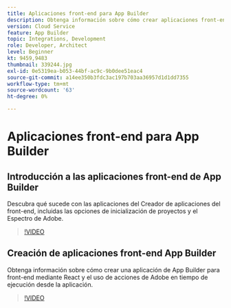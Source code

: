```yaml
---
title: Aplicaciones front-end para App Builder
description: Obtenga información sobre cómo crear aplicaciones front-end de App Builder.
version: Cloud Service
feature: App Builder
topic: Integrations, Development
role: Developer, Architect
level: Beginner
kt: 9459,9483
thumbnail: 339244.jpg
exl-id: 0e5319ea-b053-44bf-ac9c-9b0dee51eac4
source-git-commit: a14ee350b3fdc3ac197b703aa36957d1d1dd7355
workflow-type: tm+mt
source-wordcount: '63'
ht-degree: 0%

---
```


# Aplicaciones front-end para App Builder

## Introducción a las aplicaciones front-end de App Builder

Descubra qué sucede con las aplicaciones del Creador de aplicaciones del front-end, incluidas las opciones de inicialización de proyectos y el Espectro de Adobe.

>[!VIDEO](https://video.tv.adobe.com/v/339247/?quality=12&learn=on)

## Creación de aplicaciones front-end App Builder

Obtenga información sobre cómo crear una aplicación de App Builder para front-end mediante React y el uso de acciones de Adobe en tiempo de ejecución desde la aplicación.

>[!VIDEO](https://video.tv.adobe.com/v/339248/?quality=12&learn=on)
